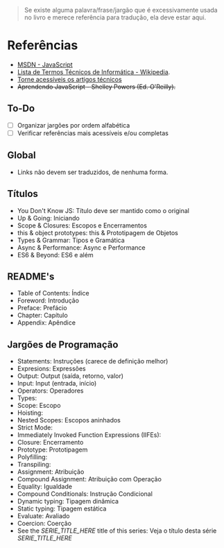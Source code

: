 > Se existe alguma palavra/frase/jargão que é excessivamente usada no livro e merece referência para tradução, ela deve estar aqui.

# Referências

* [MSDN - JavaScript](https://msdn.microsoft.com/pt-br/library/d1et7k7c(v=vs.94).aspx)
* [Lista de Termos Técnicos de Informática - Wikipedia](https://pt.wikipedia.org/wiki/Ajuda:Guia_de_tradu%C3%A7%C3%A3o/Lista_de_termos_t%C3%A9cnicos_de_inform%C3%A1tica).
* [Torne acessíveis os artigos técnicos](https://pt.wikipedia.org/wiki/Wikip%C3%A9dia:Torne_acess%C3%ADveis_os_artigos_t%C3%A9cnicos)
* ~~Aprendendo JavaScript - Shelley Powers (Ed. O'Reilly).~~

## To-Do

- [ ] Organizar jargões por ordem alfabética
- [ ] Verificar referências mais acessíveis e/ou completas

## Global

* Links não devem ser traduzidos, de nenhuma forma.

## Títulos

* You Don't Know JS: Título deve ser mantido como o original
* Up & Going: Iniciando
* Scope & Closures: Escopos e Encerramentos
* this & object prototypes: this & Prototipagem de Objetos
* Types & Grammar: Tipos e Gramática
* Async & Performance: Async e Performance
* ES6 & Beyond: ES6 e além

## README's
* Table of Contents: Índice 
* Foreword: Introdução
* Preface: Prefácio
* Chapter: Capítulo
* Appendix: Apêndice

## Jargões de Programação
* Statements: Instruções (carece de definição melhor)
* Expresions: Expressões
* Output: Output (saída, retorno, valor)
* Input: Input (entrada, início)
* Operators: Operadores
* Types:
* Scope: Escopo
* Hoisting:
* Nested Scopes: Escopos aninhados
* Strict Mode:
* Immediately Invoked Function Expressions (IIFEs):
* Closure: Encerramento
* Prototype: Prototipagem
* Polyfilling:
* Transpiling:
* Assignment: Atribuição
* Compound Assignment: Atribuição com Operação
* Equality: Igualdade
* Compound Conditionals: Instrução Condicional
* Dynamic typing: Tipagem dinâmica
* Static typing: Tipagem estática
* Evaluate: Avaliado
* Coercion: Coerção
* See the *SERIE_TITLE_HERE* title of this series: Veja o título desta série *SERIE_TITLE_HERE*